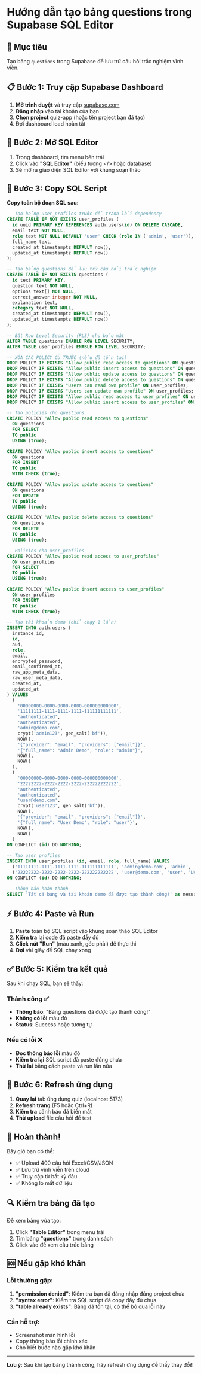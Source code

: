 # Hướng dẫn tạo bảng questions trong Supabase SQL Editor

## 🎯 Mục tiêu
Tạo bảng `questions` trong Supabase để lưu trữ câu hỏi trắc nghiệm vĩnh viễn.

## 📋 Bước 1: Truy cập Supabase Dashboard

1. **Mở trình duyệt** và truy cập [supabase.com](https://supabase.com)
2. **Đăng nhập** vào tài khoản của bạn
3. **Chọn project** quiz-app (hoặc tên project bạn đã tạo)
4. Đợi dashboard load hoàn tất

## 🔧 Bước 2: Mở SQL Editor

1. Trong dashboard, tìm menu bên trái
2. Click vào **"SQL Editor"** (biểu tượng </> hoặc database)
3. Sẽ mở ra giao diện SQL Editor với khung soạn thảo

## 📝 Bước 3: Copy SQL Script

**Copy toàn bộ đoạn SQL sau:**

```sql
-- Tạo bảng user_profiles trước để tránh lỗi dependency
CREATE TABLE IF NOT EXISTS user_profiles (
  id uuid PRIMARY KEY REFERENCES auth.users(id) ON DELETE CASCADE,
  email text NOT NULL,
  role text NOT NULL DEFAULT 'user' CHECK (role IN ('admin', 'user')),
  full_name text,
  created_at timestamptz DEFAULT now(),
  updated_at timestamptz DEFAULT now()
);

-- Tạo bảng questions để lưu trữ câu hỏi trắc nghiệm
CREATE TABLE IF NOT EXISTS questions (
  id text PRIMARY KEY,
  question text NOT NULL,
  options text[] NOT NULL,
  correct_answer integer NOT NULL,
  explanation text,
  category text NOT NULL,
  created_at timestamptz DEFAULT now(),
  updated_at timestamptz DEFAULT now()
);

-- Bật Row Level Security (RLS) cho bảo mật
ALTER TABLE questions ENABLE ROW LEVEL SECURITY;
ALTER TABLE user_profiles ENABLE ROW LEVEL SECURITY;

-- XÓA CÁC POLICY CŨ TRƯỚC (nếu đã tồn tại)
DROP POLICY IF EXISTS "Allow public read access to questions" ON questions;
DROP POLICY IF EXISTS "Allow public insert access to questions" ON questions;
DROP POLICY IF EXISTS "Allow public update access to questions" ON questions;
DROP POLICY IF EXISTS "Allow public delete access to questions" ON questions;
DROP POLICY IF EXISTS "Users can read own profile" ON user_profiles;
DROP POLICY IF EXISTS "Users can update own profile" ON user_profiles;
DROP POLICY IF EXISTS "Allow public read access to user_profiles" ON user_profiles;
DROP POLICY IF EXISTS "Allow public insert access to user_profiles" ON user_profiles;

-- Tạo policies cho questions
CREATE POLICY "Allow public read access to questions"
  ON questions
  FOR SELECT
  TO public
  USING (true);

CREATE POLICY "Allow public insert access to questions"
  ON questions
  FOR INSERT
  TO public
  WITH CHECK (true);

CREATE POLICY "Allow public update access to questions"
  ON questions
  FOR UPDATE
  TO public
  USING (true);

CREATE POLICY "Allow public delete access to questions"
  ON questions
  FOR DELETE
  TO public
  USING (true);

-- Policies cho user_profiles
CREATE POLICY "Allow public read access to user_profiles"
  ON user_profiles
  FOR SELECT
  TO public
  USING (true);

CREATE POLICY "Allow public insert access to user_profiles"
  ON user_profiles
  FOR INSERT
  TO public
  WITH CHECK (true);

-- Tạo tài khoản demo (chỉ chạy 1 lần)
INSERT INTO auth.users (
  instance_id,
  id,
  aud,
  role,
  email,
  encrypted_password,
  email_confirmed_at,
  raw_app_meta_data,
  raw_user_meta_data,
  created_at,
  updated_at
) VALUES 
  (
    '00000000-0000-0000-0000-000000000000',
    '11111111-1111-1111-1111-111111111111',
    'authenticated',
    'authenticated',
    'admin@demo.com',
    crypt('admin123', gen_salt('bf')),
    NOW(),
    '{"provider": "email", "providers": ["email"]}',
    '{"full_name": "Admin Demo", "role": "admin"}',
    NOW(),
    NOW()
  ),
  (
    '00000000-0000-0000-0000-000000000000',
    '22222222-2222-2222-2222-222222222222',
    'authenticated',
    'authenticated',
    'user@demo.com',
    crypt('user123', gen_salt('bf')),
    NOW(),
    '{"provider": "email", "providers": ["email"]}',
    '{"full_name": "User Demo", "role": "user"}',
    NOW(),
    NOW()
  )
ON CONFLICT (id) DO NOTHING;

-- Tạo user profiles
INSERT INTO user_profiles (id, email, role, full_name) VALUES
  ('11111111-1111-1111-1111-111111111111', 'admin@demo.com', 'admin', 'Admin Demo'),
  ('22222222-2222-2222-2222-222222222222', 'user@demo.com', 'user', 'User Demo')
ON CONFLICT (id) DO NOTHING;

-- Thông báo hoàn thành
SELECT 'Tất cả bảng và tài khoản demo đã được tạo thành công!' as message;
```

## ⚡ Bước 4: Paste và Run

1. **Paste** toàn bộ SQL script vào khung soạn thảo SQL Editor
2. **Kiểm tra** lại code đã paste đầy đủ
3. **Click nút "Run"** (màu xanh, góc phải) để thực thi
4. **Đợi** vài giây để SQL chạy xong

## ✅ Bước 5: Kiểm tra kết quả

Sau khi chạy SQL, bạn sẽ thấy:

### Thành công ✅
- **Thông báo**: "Bảng questions đã được tạo thành công!"
- **Không có lỗi** màu đỏ
- **Status**: Success hoặc tương tự

### Nếu có lỗi ❌
- **Đọc thông báo lỗi** màu đỏ
- **Kiểm tra lại** SQL script đã paste đúng chưa
- **Thử lại** bằng cách paste và run lần nữa

## 🔄 Bước 6: Refresh ứng dụng

1. **Quay lại** tab ứng dụng quiz (localhost:5173)
2. **Refresh trang** (F5 hoặc Ctrl+R)
3. **Kiểm tra** cảnh báo đã biến mất
4. **Thử upload** file câu hỏi để test

## 🎉 Hoàn thành!

Bây giờ bạn có thể:
- ✅ Upload 400 câu hỏi Excel/CSV/JSON
- ✅ Lưu trữ vĩnh viễn trên cloud
- ✅ Truy cập từ bất kỳ đâu
- ✅ Không lo mất dữ liệu

## 🔍 Kiểm tra bảng đã tạo

Để xem bảng vừa tạo:
1. Click **"Table Editor"** trong menu trái
2. Tìm bảng **"questions"** trong danh sách
3. Click vào để xem cấu trúc bảng

## 🆘 Nếu gặp khó khăn

### Lỗi thường gặp:
1. **"permission denied"**: Kiểm tra bạn đã đăng nhập đúng project chưa
2. **"syntax error"**: Kiểm tra SQL script đã copy đầy đủ chưa
3. **"table already exists"**: Bảng đã tồn tại, có thể bỏ qua lỗi này

### Cần hỗ trợ:
- Screenshot màn hình lỗi
- Copy thông báo lỗi chính xác
- Cho biết bước nào gặp khó khăn

---

**Lưu ý**: Sau khi tạo bảng thành công, hãy refresh ứng dụng để thấy thay đổi!